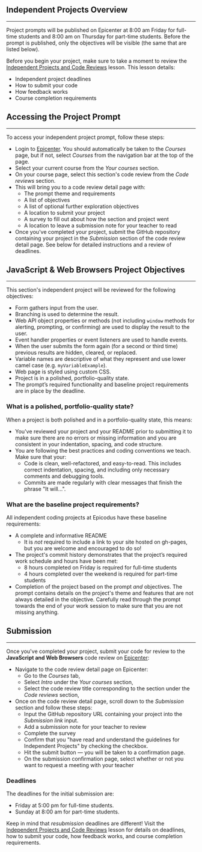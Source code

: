 ## Independent Projects Overview
---

Project prompts will be published on Epicenter at 8:00 am Friday for full-time students and 8:00 am on Thursday for part-time students. Before the prompt is published, only the objectives will be visible (the same that are listed below).

Before you begin your project, make sure to take a moment to review the [Independent Projects and Code Reviews](https://www.learnhowtoprogram.com/introduction-to-programming/getting-started-at-epicodus/independent-projects-and-code-reviews) lesson. This lesson details:

* Independent project deadlines
* How to submit your code
* How feedback works
* Course completion requirements

## Accessing the Project Prompt
---

To access your independent project prompt, follow these steps:

*  Login to [Epicenter](https://epicenter.epicodus.com). You should automatically be taken to the _Courses_ page, but if not, select _Courses_ from the navigation bar at the top of the page.
* Select your current course from the _Your courses_ section.
* On your course page, select this section's code review from the _Code reviews_ section.
* This will bring you to a code review detail page with:
  * The prompt theme and requirements
  * A list of objectives
  * A list of optional further exploration objectives
  * A location to submit your project
  * A survey to fill out about how the section and project went
  * A location to leave a submission note for your teacher to read 
* Once you've completed your project, submit the GitHub repository containing your project in the  _Submission_ section of the code review detail page. See below for detailed instructions and a review of deadlines.

## JavaScript & Web Browsers Project Objectives
---

This section's independent project will be reviewed for the following objectives:

* Form gathers input from the user.
* Branching is used to determine the result.
* Web API object properties or methods (not including `window` methods for alerting, prompting, or confirming) are used to display the result to the user.
* Event handler properties or event listeners are used to handle events. 
* When the user submits the form again (for a second or third time) previous results are hidden, cleared, or replaced.
* Variable names are descriptive of what they represent and use lower camel case (e.g. `myVariableExample`).
* Web page is styled using custom CSS.
* Project is in a polished, portfolio-quality state.
* The prompt’s required functionality and baseline project requirements are in place by the deadline.

### What is a polished, portfolio-quality state?
When a project is both polished and in a portfolio-quality state, this means:

* You've reviewed your project and your README prior to submitting it to make sure there are no errors or missing information and you are consistent in your indentation, spacing, and code structure. 
* You are following the best practices and coding conventions we teach. Make sure that your:
  * Code is clean, well-refactored, and easy-to-read. This includes correct indentation, spacing, and including only necessary comments and debugging tools.
  * Commits are made regularly with clear messages that finish the phrase "It will…".

### What are the baseline project requirements?
All independent coding projects at Epicodus have these baseline requirements:

* A complete and informative README
  * It is _not_ required to include a link to your site hosted on gh-pages, but you are welcome and encouraged to do so!
* The project's commit history demonstrates that the project’s required work schedule and hours have been met:
  * 8 hours completed on Friday is required for full-time students
  * 4 hours completed over the weekend is required for part-time students
* Completion of the project based on the prompt _and_ objectives. The prompt contains details on the project's theme and features that are not always detailed in the objective. Carefully read through the prompt towards the end of your work session to make sure that you are not missing anything.

## Submission
<hr />

Once you've completed your project, submit your code for review to the **JavaScript and Web Browsers** code review on [Epicenter](https://epicenter.epicodus.com/):

* Navigate to the code review detail page on Epicenter: 
  * Go to the _Courses_ tab,
  * Select _Intro_ under the _Your courses_ section,
  * Select the code review title corresponding to the section under the _Code reviews_ section,
* Once on the code review detail page, scroll down to the _Submission_ section and follow these steps:
  * Input the GitHub repository URL containing your project into the _Submission link_ input.
  * Add a submission note for your teacher to review
  * Complete the survey
  * Confirm that you "have read and understand the guidelines for Independent Projects" by checking the checkbox. 
  * Hit the submit button — you will be taken to a confirmation page.
  * On the submission confirmation page, select whether or not you want to request a meeting with your teacher

### Deadlines
The deadlines for the initial submission are:

  * Friday at 5:00 pm for full-time students.
  * Sunday at 8:00 am for part-time students.

Keep in mind that _resubmission_ deadlines are different! Visit the [Independent Projects and Code Reviews](https://www.learnhowtoprogram.com/introduction-to-programming/getting-started-at-epicodus/independent-projects-and-code-reviews) lesson for details on deadlines, how to submit your code, how feedback works, and course completion requirements.
